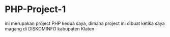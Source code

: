 # PHP-Project-1
ini merupakan project PHP kedua saya, dimana project ini dibuat ketika saya magang di DISKOMINFO kabupaten Klaten
